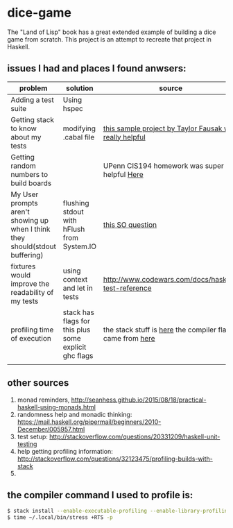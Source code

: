 # dice-game

The "Land of Lisp" book has a great extended example of building a dice game from scratch.  This project is an attempt to recreate that project in Haskell.

## issues I had and places I found anwsers:
| problem | solution | source |
| ------- | -------- | ------- |
| Adding a test suite | Using hspec |    |
| Getting stack to know about my tests | modifying .cabal file | [this sample project by Taylor Fausak was really helpful](http://taylor.fausak.me/2014/03/04/haskeleton-a-haskell-project-skeleton/) |
| Getting random numbers to build boards|  | UPenn CIS194 homework was super helpful [Here](http://www.seas.upenn.edu/~cis194/hw/07-monads.pdf) |
| My User prompts aren't showing up when I think they should(stdout buffering)| flushing stdout with hFlush from System.IO| [this SO question](http://stackoverflow.com/questions/13190314/haskell-do-monad-io-happens-out-of-order) |
| fixtures would improve the readability of my tests  | using context and let in tests | http://www.codewars.com/docs/haskell-test-reference  |
| profiling time of execution  | stack has flags for this plus some explicit ghc flags  | the stack stuff is [here](https://github.com/commercialhaskell/stack/blob/master/doc/GUIDE.md#debugging) the compiler flags came from [here](http://stackoverflow.com/a/3276557)  |
|  |  |  |

## other sources
 1. monad reminders, http://seanhess.github.io/2015/08/18/practical-haskell-using-monads.html
 2. randomness help and monadic thinking: https://mail.haskell.org/pipermail/beginners/2010-December/005957.html
 3. test setup: http://stackoverflow.com/questions/20331209/haskell-unit-testing
 4. help getting profiling information: http://stackoverflow.com/questions/32123475/profiling-builds-with-stack
 5.

## the compiler command I used to profile is:
```bash
$ stack install --enable-executable-profiling --enable-library-profiling --ghc-options="-O2 -rtsopts -auto-all" dice-game:stress
$ time ~/.local/bin/stress +RTS -p
 ```

